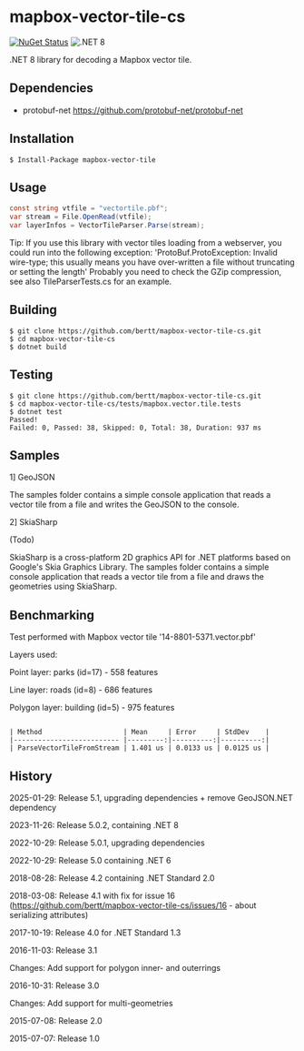 # mapbox-vector-tile-cs 

[![NuGet Status](http://img.shields.io/nuget/v/mapbox-vector-tile.svg?style=flat)](https://www.nuget.org/packages/mapbox-vector-tile/) ![.NET 8](https://github.com/bertt/mapbox-vector-tile-cs/workflows/.NET%208/badge.svg)

.NET 8 library for decoding a Mapbox vector tile. 

## Dependencies

- protobuf-net https://github.com/protobuf-net/protobuf-net

## Installation

```
$ Install-Package mapbox-vector-tile
```

## Usage

```cs
const string vtfile = "vectortile.pbf";
var stream = File.OpenRead(vtfile);
var layerInfos = VectorTileParser.Parse(stream);
```

Tip: If you use this library with vector tiles loading from a webserver, you could run into the following exception: 
'ProtoBuf.ProtoException: Invalid wire-type; this usually means you have over-written a file without truncating or setting the length'
Probably you need to check the GZip compression, see also TileParserTests.cs for an example.

## Building

```
$ git clone https://github.com/bertt/mapbox-vector-tile-cs.git
$ cd mapbox-vector-tile-cs
$ dotnet build
```

## Testing

```
$ git clone https://github.com/bertt/mapbox-vector-tile-cs.git
$ cd mapbox-vector-tile-cs/tests/mapbox.vector.tile.tests
$ dotnet test
Passed!
Failed: 0, Passed: 38, Skipped: 0, Total: 38, Duration: 937 ms
```

## Samples

1] GeoJSON

The samples folder contains a simple console application that reads a vector tile from a file and writes the GeoJSON to the console.

2] SkiaSharp

(Todo)

SkiaSharp is a cross-platform 2D graphics API for .NET platforms based on Google's Skia Graphics Library. The samples folder contains a simple console application that reads a 
vector tile from a file and draws the geometries using SkiaSharp.

## Benchmarking

Test performed with Mapbox vector tile '14-8801-5371.vector.pbf'

Layers used:

Point layer: parks (id=17) - 558 features

Line layer: roads (id=8) - 686 features

Polygon layer: building (id=5) - 975 features

```

| Method                    | Mean     | Error     | StdDev    |
|-------------------------- |---------:|----------:|----------:|
| ParseVectorTileFromStream | 1.401 us | 0.0133 us | 0.0125 us |
```

## History

2025-01-29: Release 5.1, upgrading dependencies + remove GeoJSON.NET dependency

2023-11-26: Release 5.0.2, containing .NET 8

2022-10-29: Release 5.0.1, upgrading dependencies 

2022-10-29: Release 5.0 containing .NET 6

2018-08-28: Release 4.2 containing .NET Standard 2.0

2018-03-08: Release 4.1 with fix for issue 16 (https://github.com/bertt/mapbox-vector-tile-cs/issues/16 - about serializing attributes)

2017-10-19: Release 4.0 for .NET Standard 1.3

2016-11-03: Release 3.1

Changes: Add support for polygon inner- and outerrings

2016-10-31: Release 3.0

Changes: Add support for multi-geometries 

2015-07-08: Release 2.0 

2015-07-07: Release 1.0 


